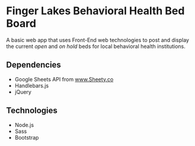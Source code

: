 # Finger Lakes Behavioral Health Bed Board
A basic web app that uses Front-End web technologies to post and display the current *open* and *on hold* beds for local behavioral health institutions. 

## Dependencies
* Google Sheets API from www.Sheety.co 
* Handlebars.js
* jQuery

## Technologies
* Node.js
* Sass
* Bootstrap

